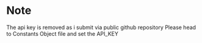 # Note

The api key is removed as i submit via public github repository
Please head to Constants Object file and set the API_KEY